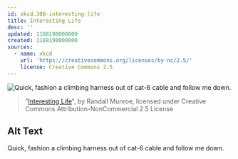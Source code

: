 ```yaml
---
id: xkcd.308-interesting-life
title: Interesting Life
desc: ''
updated: 1188198000000
created: 1188198000000
sources:
  - name: xkcd
    url: 'https://creativecommons.org/licenses/by-nc/2.5/'
    license: Creative Commons 2.5
---
```

![Quick, fashion a climbing harness out of cat-6 cable and follow me down.](https://imgs.xkcd.com/comics/interesting_life.png)
> "[Interesting Life](https://xkcd.com/308/)", by Randall Munroe, licensed under Creative Commons Attribution-NonCommercial 2.5 License

## Alt Text
Quick, fashion a climbing harness out of cat-6 cable and follow me down.
